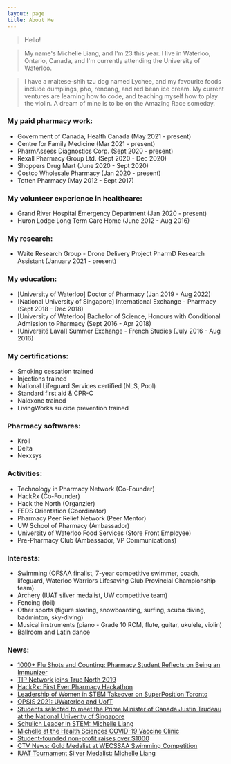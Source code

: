 ```yaml
---
layout: page
title: About Me
---
```



> Hello!

> My name's Michelle Liang, and I'm 23 this year. I live in Waterloo, Ontario, Canada, and I'm currently attending the University of Waterloo. 

> I have a maltese-shih tzu dog named Lychee, and my favourite foods include dumplings, pho, rendang, and red bean ice cream. My current ventures are learning how to code, and teaching myself how to play the violin. A dream of mine is to be on the Amazing Race someday.


### My paid pharmacy work:

- Government of Canada, Health Canada (May 2021 - present)
- Centre for Family Medicine (Mar 2021 - present)
- PharmAssess Diagnostics Corp. (Sept 2020 - present)
- Rexall Pharmacy Group Ltd. (Sept 2020 - Dec 2020)
- Shoppers Drug Mart (June 2020 - Sept 2020)
- Costco Wholesale Pharmacy (Jan 2020 - present)
- Totten Pharmacy (May 2012 - Sept 2017)

### My volunteer experience in healthcare:

- Grand River Hospital Emergency Department (Jan 2020 - present)
- Huron Lodge Long Term Care Home (June 2012 - Aug 2016)

### My research:
- Waite Research Group - Drone Delivery Project PharmD Research Assistant (January 2021 - present)

### My education:

- [University of Waterloo] Doctor of Pharmacy (Jan 2019 - Aug 2022)
- [National University of Singapore] International Exchange - Pharmacy (Sept 2018 - Dec 2018)
- [University of Waterloo] Bachelor of Science, Honours with Conditional Admission to Pharmacy (Sept 2016 - Apr 2018)
- [Université Laval] Summer Exchange - French Studies (July 2016 - Aug 2016)

### My certifications:

- Smoking cessation trained
- Injections trained
- National Lifeguard Services certified (NLS, Pool)
- Standard first aid & CPR-C
- Naloxone trained
- LivingWorks suicide prevention trained

### Pharmacy softwares:
- Kroll
- Delta
- Nexxsys

### Activities:
- Technology in Pharmacy Network (Co-Founder)
- HackRx (Co-Founder)
- Hack the North (Organzier)
- FEDS Orientation (Coordinator)
- Pharmacy Peer Relief Network (Peer Mentor)
- UW School of Pharmacy (Ambassador)
- University of Waterloo Food Services (Store Front Employee)
- Pre-Pharmacy Club (Ambassador, VP Communications)

### Interests:
- Swimming (OFSAA finalist, 7-year competitive swimmer, coach, lifeguard, Waterloo Warriors Lifesaving Club Provincial Championship team)
- Archery (IUAT silver medalist, UW competitive team)
- Fencing (foil)
- Other sports (figure skating, snowboarding, surfing, scuba diving, badminton, sky-diving)
- Musical instruments (piano - Grade 10 RCM, flute, guitar, ukulele, violin)
- Ballroom and Latin dance

### News:
- [1000+ Flu Shots and Counting: Pharmacy Student Reflects on Being an Immunizer](https://uwaterloo.ca/pharmacy/news/1000-flu-shots-and-counting-pharmacy-student-reflects-being)  
- [TIP Network joins True North 2019](https://uwaterloo.ca/pharmacy/news/pharmacy-students-join-technology-leaders-true-north)  
- [HackRx: ](https://uwaterloo.ca/pharmacy/news/hackrx-us-students-across-canada-invited-pharmacy-and)[First Ever Pharmacy Hackathon](https://uwaterloo.ca/pharmacy/news/hackrx-big-success-attendees-share-experiences-first)
- [Leadership of Women in STEM Takeover on SuperPosition Toronto](https://www.instagram.com/p/CJ2CcP4AqWW/)
- [OPSIS 2021: UWaterloo and UofT](https://pharmacy.utoronto.ca/news-announcements/ontario-pharmd-students-look-pharmacys-horizons-student-conference)  
- [Students selected to meet the Prime Minister of Canada Justin Trudeau at the National Univerity of Singapore](https://www.facebook.com/nus.singapore/videos/556982028082497/?__cft__[0]=AZVKz3ullWhAxUJUx7qr7n03mdwSe2f6Sdlx6lelUC1fAo3xruM-fCmnKqRuzI4t-R7t9wvohFl5uim9Rz9ruJ-io-aRYNpZIrlrbTMVMW67LHiLaFsWX0I4vJbl3zIIkQ_KMJRltHQOxUCzxOSCEm7a&__tn__=-UK-R)  
- [Schulich Leader in STEM: Michelle Liang](https://www.schulichleaders.com/michelle-liang)  
- [Michelle at the Health Sciences COVID-19 Vaccine Clinic](https://www.instagram.com/p/CPGSe0YAT5W/)  
- [Student-founded non-profit raises over $1000](https://twitter.com/SSS_sabres/status/741324382002384897)  
- [CTV News: Gold Medalist at WECSSAA Swimming Competition](https://windsor.ctvnews.ca/video?clipId=809961)  
- [IUAT Tournament Silver Medalist: Michelle Liang](http://archery.uwaterloo.ca/events.php)  